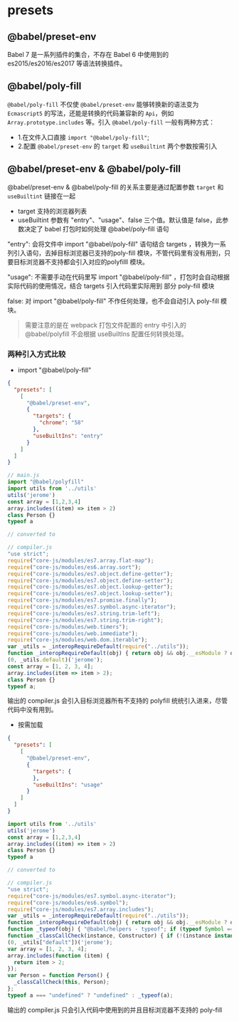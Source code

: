 <!--
 * @Description: 
 * @Version: 2.0
 * @Autor: zhaojunyun-jk
 * @Date: 2020-11-10 16:05:16
 * @LastEditors: zhaojunyun-jk
 * @LastEditTime: 2020-11-11 15:54:25
-->
# presets

## @babel/preset-env

Babel 7 是一系列插件的集合，不存在 Babel 6 中使用到的 es2015/es2016/es2017 等语法转换插件。

## @babel/poly-fill

`@babel/poly-fill` 不仅使 `@babel/preset-env` 能够转换新的语法变为 `Ecmascript5` 的写法，还能是转换的代码兼容新的 `Api`，例如 `Array.prototype.includes` 等。引入 `@babel/poly-fill` 一般有两种方式：
- 1.在文件入口直接 `import "@babel/poly-fill"`;
- 2.配置 `@babel/preset-env` 的 `target` 和 `useBuiltint` 两个参数按需引入

## @babel/preset-env & @babel/poly-fill

@babel/preset-env & @babel/poly-fill 的关系主要是通过配置参数 `target` 和 `useBuiltint` 链接在一起

- target 支持的浏览器列表
- useBuiltint 参数有 "entry"、"usage"、false 三个值。默认值是 false，此参数决定了 babel 打包时如何处理 @babel/poly-fill 语句

"entry": 会将文件中 import "@babel/poly-fill" 语句结合 targets ，转换为一系列引入语句，去掉目标浏览器已支持的poly-fill 模块，不管代码里有没有用到，只要目标浏览器不支持都会引入对应的polyfilll 模块。

"usage": 不需要手动在代码里写 import "@babel/poly-fill" ，打包时会自动根据实际代码的使用情况，结合 targets 引入代码里实际用到 部分 poly-fill 模块

false: 对 import "@babel/poly-fill"  不作任何处理，也不会自动引入 poly-fill 模块。

> 需要注意的是在 webpack 打包文件配置的 entry 中引入的 @babel/polyfill 不会根据 useBuiltIns 配置任何转换处理。

### 两种引入方式比较

- import "@babel/poly-fill"

```json
{
  "presets": [
    [
      "@babel/preset-env",
      {
        "targets": {
          "chrome": "58"
        },
        "useBuiltIns": "entry"
      }
    ]
  ]
}
```

```js
// main.js
import "@babel/polyfill"
import utils from '../utils'
utils('jerome')
const array = [1,2,3,4]
array.includes((item) => item > 2)
class Person {}
typeof a

// converted to

// compiler.js
"use strict";
require("core-js/modules/es7.array.flat-map");
require("core-js/modules/es6.array.sort");
require("core-js/modules/es7.object.define-getter");
require("core-js/modules/es7.object.define-setter");
require("core-js/modules/es7.object.lookup-getter");
require("core-js/modules/es7.object.lookup-setter");
require("core-js/modules/es7.promise.finally");
require("core-js/modules/es7.symbol.async-iterator");
require("core-js/modules/es7.string.trim-left");
require("core-js/modules/es7.string.trim-right");
require("core-js/modules/web.timers");
require("core-js/modules/web.immediate");
require("core-js/modules/web.dom.iterable");
var _utils = _interopRequireDefault(require("../utils"));
function _interopRequireDefault(obj) { return obj && obj.__esModule ? obj : { default: obj }; }
(0, _utils.default)('jerome');
const array = [1, 2, 3, 4];
array.includes(item => item > 2);
class Person {}
typeof a;
```

输出的 compiler.js 会引入目标浏览器所有不支持的 polyfill 统统引入进来，尽管代码中没有用到。

- 按需加载

```json
{
  "presets": [
    [
      "@babel/preset-env",
      {
        "targets": {
        },
        "useBuiltIns": "usage"
      }
    ]
  ]
}
```

```js
import utils from '../utils'
utils('jerome')
const array = [1,2,3,4]
array.includes((item) => item > 2)
class Person {}
typeof a

// converted to

// compiler.js
"use strict";
require("core-js/modules/es7.symbol.async-iterator");
require("core-js/modules/es6.symbol");
require("core-js/modules/es7.array.includes");
var _utils = _interopRequireDefault(require("../utils"));
function _interopRequireDefault(obj) { return obj && obj.__esModule ? obj : { default: obj }; }
function _typeof(obj) { "@babel/helpers - typeof"; if (typeof Symbol === "function" && typeof Symbol.iterator === "symbol") { _typeof = function _typeof(obj) { return typeof obj; }; } else { _typeof = function _typeof(obj) { return obj && typeof Symbol === "function" && obj.constructor === Symbol && obj !== Symbol.prototype ? "symbol" : typeof obj; }; } return _typeof(obj); }
function _classCallCheck(instance, Constructor) { if (!(instance instanceof Constructor)) { throw new TypeError("Cannot call a class as a function"); } }
(0, _utils["default"])('jerome');
var array = [1, 2, 3, 4];
array.includes(function (item) {
  return item > 2;
});
var Person = function Person() {
  _classCallCheck(this, Person);
};
typeof a === "undefined" ? "undefined" : _typeof(a);
```

输出的 compiler.js 只会引入代码中使用到的并且目标浏览器不支持的 poly-fill